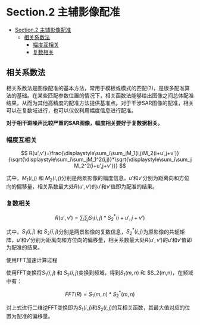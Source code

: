 # Section.2 主辅影像配准

<!-- @import "[TOC]" {cmd="toc" depthFrom=1 depthTo=6 orderedList=false} -->

<!-- code_chunk_output -->

- [Section.2 主辅影像配准](#section2-主辅影像配准)
  - [相关系数法](#相关系数法)
    - [幅度互相关](#幅度互相关)
    - [复数相关](#复数相关)

<!-- /code_chunk_output -->

## 相关系数法

相关系数法是图像配准的基本方法，常用于模板或模式的匹配(?)，是很多配准算法的基础。在某些匹配参数位置的情况下，相关函数法能够给出图像之间总体配准结果，从而为其他高精度的配准方法提供基准点。对于干涉SAR图像的配准，相关可以在复数域进行，也可以仅仅利用幅度信息进行配准。

**对于相干斑噪声比较严重的SAR图像，幅度相关要好于复数据相关。**

### 幅度互相关

$$
R(u',v')=\frac{\displaystyle\sum_i\sum_jM_1(i,j)M_2(i+u',j+v')}{\sqrt{\displaystyle\sum_i\sum_jM_1^2(i,j)}*\sqrt{\displaystyle\sum_i\sum_jM_2^2(i+u',j+v')}}
$$

式中，$M_1(i,j)$ 和 $M_2(i,j)$分别是两景影像的幅度信息，$u'$和$v'$分别为距离向和方位向的偏移量，相关系数最大处$R(u',v')$的$u'$和$v'$值即为配准的结果。

### 复数相关

$$
R(u',v')=\displaystyle\sum_i\sum_jS_1(i,j)*S_2^*(i+u',j+v')
$$

式中，$S_1(i,j)$ 和 $S_2(i,j)$分别是两景影像的复数信息，$S_2^*(i,j)$为原影像的共轭矩阵，$u'$和$v'$分别为距离向和方位向的偏移量，相关系数最大处$R(u',v')$的$u'$和$v'$值即为配准的结果。

使用FFT加速计算过程

使用FFT变换将$S_1(i,j)$ 和 $S_2(i,j)$变换到频域，得到$S_1(m,n)$ 和 $S_2(m,n)，在频域中有：

$$
FFT(R)=S_1(m,n)*S_2^*(m,n)
$$

对上式进行二维逆FFT变换即为$S_1(i,j)$和$S_2(i,j)$的互相关函数，其最大值对应的位置为配准的偏移量。

